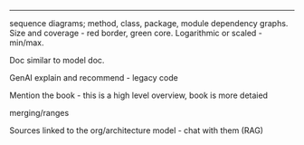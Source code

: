 

----

sequence diagrams; method, class, package, module dependency graphs. Size and coverage - red border, green core. Logarithmic or scaled - min/max.

Doc similar to model doc.

GenAI explain and recommend - legacy code

Mention the book - this is a high level overview, book is more detaied

merging/ranges

Sources linked to the org/architecture model - chat with them (RAG)